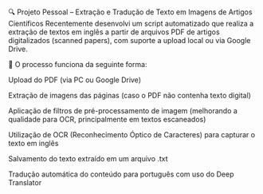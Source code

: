 🔍 Projeto Pessoal – Extração e Tradução de Texto em Imagens de Artigos Científicos
Recentemente desenvolvi um script automatizado que realiza a extração de textos em inglês a partir de arquivos PDF de artigos digitalizados (scanned papers), com suporte a upload local ou via Google Drive.

📌 O processo funciona da seguinte forma:

Upload do PDF (via PC ou Google Drive)

Extração de imagens das páginas (caso o PDF não contenha texto digital)

Aplicação de filtros de pré-processamento de imagem (melhorando a qualidade para OCR, principalmente em textos escaneados)

Utilização de OCR (Reconhecimento Óptico de Caracteres) para capturar o texto em inglês

Salvamento do texto extraído em um arquivo .txt

Tradução automática do conteúdo para português com uso do Deep Translator
